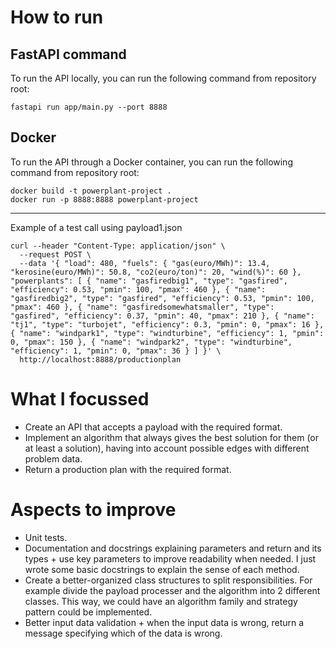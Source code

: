 # How to run

## FastAPI command

To run the API locally, you can run the following command from repository root:

```
fastapi run app/main.py --port 8888
```

## Docker

To run the API through a Docker container, you can run the following command from repository root:

```
docker build -t powerplant-project .
docker run -p 8888:8888 powerplant-project
```

-----

Example of a test call using payload1.json

```
curl --header "Content-Type: application/json" \
  --request POST \
  --data '{ "load": 480, "fuels": { "gas(euro/MWh)": 13.4, "kerosine(euro/MWh)": 50.8, "co2(euro/ton)": 20, "wind(%)": 60 }, "powerplants": [ { "name": "gasfiredbig1", "type": "gasfired", "efficiency": 0.53, "pmin": 100, "pmax": 460 }, { "name": "gasfiredbig2", "type": "gasfired", "efficiency": 0.53, "pmin": 100, "pmax": 460 }, { "name": "gasfiredsomewhatsmaller", "type": "gasfired", "efficiency": 0.37, "pmin": 40, "pmax": 210 }, { "name": "tj1", "type": "turbojet", "efficiency": 0.3, "pmin": 0, "pmax": 16 }, { "name": "windpark1", "type": "windturbine", "efficiency": 1, "pmin": 0, "pmax": 150 }, { "name": "windpark2", "type": "windturbine", "efficiency": 1, "pmin": 0, "pmax": 36 } ] }' \
  http://localhost:8888/productionplan
```

# What I focussed

- Create an API that accepts a payload with the required format.
- Implement an algorithm that always gives the best solution for them (or at least a solution), having into account possible edges with different problem data.
- Return a production plan with the required format.

# Aspects to improve

- Unit tests.
- Documentation and docstrings explaining parameters and return and its types + use key parameters to improve readability when needed. I just wrote some basic docstrings to explain the sense of each method.
- Create a better-organized class structures to split responsibilities. For example divide the payload processer and the algorithm into 2 different classes. This way, we could have an algorithm family and strategy pattern could be implemented.
- Better input data validation + when the input data is wrong, return a message specifying which of the data is wrong.
